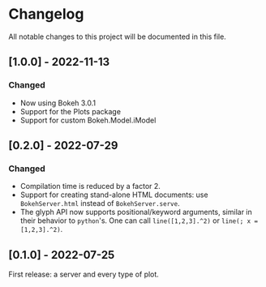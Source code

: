 # Changelog

All notable changes to this project will be documented in this file.

## [1.0.0] - 2022-11-13

### Changed
- Now using Bokeh 3.0.1
- Support for the Plots package
- Support for custom Bokeh.Model.iModel

## [0.2.0] - 2022-07-29

### Changed
- Compilation time is reduced by a factor 2.
- Support for creating stand-alone HTML documents: use `BokehServer.html`
instead of `BokehServer.serve`.
- The glyph API now supports positional/keyword arguments, similar in their
behavior to `python`'s. One can call `line([1,2,3].^2)` or `line(; x = [1,2,3].^2)`.

## [0.1.0] - 2022-07-25

First release: a server and every type of plot.
